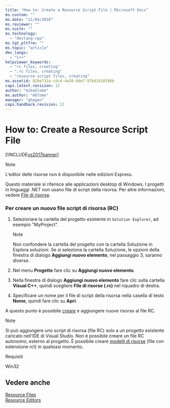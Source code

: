```yaml
---
title: "How to: Create a Resource Script File | Microsoft Docs"
ms.custom: ""
ms.date: "11/04/2016"
ms.reviewer: ""
ms.suite: ""
ms.technology: 
  - "devlang-cpp"
ms.tgt_pltfrm: ""
ms.topic: "article"
dev_langs: 
  - "C++"
helpviewer_keywords: 
  - "rc files, creating"
  - ".rc files, creating"
  - "resource script files, creating"
ms.assetid: 82be732a-cdcd-4a58-8de7-976d1418f86b
caps.latest.revision: 12
author: "mikeblome"
ms.author: "mblome"
manager: "ghogen"
caps.handback.revision: 12
---
```

# How to: Create a Resource Script File
[!INCLUDE[vs2017banner](../assembler/inline/includes/vs2017banner.md)]

> [!NOTE]
>  L'editor delle risorse non è disponibile nelle edizioni Express.  
>   
>  Questo materiale si riferisce alle applicazioni desktop di Windows. I progetti in linguaggi .NET non usano file di script della risorsa. Per altre informazioni, vedere [File di risorse](../mfc/resource-files-visual-studio.md).  
  
### Per creare un nuovo file script di risorsa \(RC\)  
  
1.  Selezionare la cartella del progetto esistente in `Solution Explorer`, ad esempio "MyProject".  
  
    > [!NOTE]
    >  Non confondere la cartella del progetto con la cartella Soluzione in Esplora soluzioni. Se si seleziona la cartella Soluzione, le opzioni della finestra di dialogo **Aggiungi nuovo elemento**, nel passaggio 3, saranno diverse.  
  
2.  Nel menu **Progetto** fare clic su **Aggiungi nuovo elemento**.  
  
3.  Nella finestra di dialogo **Aggiungi nuovo elemento** fare clic sulla cartella **Visual C\+\+**, quindi scegliere **File di risorse \(.rc\)** nel riquadro di destra.  
  
4.  Specificare un nome per il file di script della risorsa nella casella di testo **Nome**, quindi fare clic su **Apri**.  
  
 A questo punto è possibile [creare](../windows/how-to-create-a-resource.md) e aggiungere nuove risorse al file RC.  
  
> [!NOTE]
>  Si può aggiungere uno script di risorsa \(file RC\) solo a un progetto esistente caricato nell'IDE di Visual Studio. Non è possibile creare un file RC autonomo, esterno al progetto. È possibile creare [modelli di risorse](../windows/how-to-use-resource-templates.md) \(file con estensione rct\) in qualsiasi momento.  
  
 Requisiti  
  
 Win32  
  
## Vedere anche  
 [Resource Files](../mfc/resource-files-visual-studio.md)   
 [Resource Editors](../mfc/resource-editors.md)